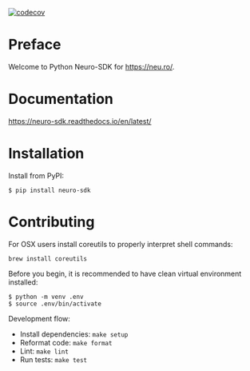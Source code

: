 [![codecov](https://codecov.io/gh/neuro-inc/platform-client-python/branch/master/graph/badge.svg)](https://codecov.io/gh/neuro-inc/platform-client-python)

# Preface

Welcome to Python Neuro-SDK for https://neu.ro/.

# Documentation

https://neuro-sdk.readthedocs.io/en/latest/

# Installation


Install from PyPI:

```shell
$ pip install neuro-sdk
```

# Contributing

For OSX users install coreutils to properly interpret shell commands:

```
brew install coreutils
```

Before you begin, it is recommended to have clean virtual environment installed:

```shell
$ python -m venv .env
$ source .env/bin/activate
```

Development flow:

* Install dependencies: `make setup`
* Reformat code: `make format`
* Lint: `make lint`
* Run tests: `make test`
